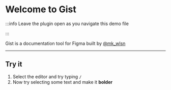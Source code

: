 # Welcome to Gist


:::info
Leave the plugin open as you navigate this demo file

:::

Gist is a documentation tool for Figma built by [@mk_wlsn](https://twitter.com/mk_wlsn)


---

## Try it


1. Select the editor and try typing `/`
2. Now try selecting some text and make it **bolder**


